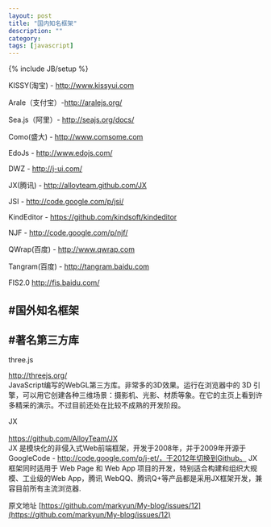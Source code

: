 ```yaml
---
layout: post
title: "国内知名框架"
description: ""
category: 
tags: [javascript]
---
```

{% include JB/setup %}


<p>KISSY(淘宝) - <a href="http://www.kissyui.com">http://www.kissyui.com</a></p>

<p>Arale（支付宝）-<a href="http://aralejs.org/">http://aralejs.org/</a></p>

<p>Sea.js（阿里）-   <a href="http://seajs.org/docs/">http://seajs.org/docs/</a></p>

<p>Como(盛大) - <a href="http://www.comsome.com">http://www.comsome.com</a></p>

<p>EdoJs - <a href="http://www.edojs.com/">http://www.edojs.com/</a></p>

<p>DWZ - <a href="http://j-ui.com/">http://j-ui.com/</a></p>

<p>JX(腾讯) - <a href="http://alloyteam.github.com/JX">http://alloyteam.github.com/JX</a></p>

<p>JSI - <a href="http://code.google.com/p/jsi/">http://code.google.com/p/jsi/</a> </p>

<p>KindEditor - <a href="https://github.com/kindsoft/kindeditor">https://github.com/kindsoft/kindeditor</a></p>

<p>NJF - <a href="http://code.google.com/p/njf/">http://code.google.com/p/njf/</a></p>

<p>QWrap(百度) - <a href="http://www.qwrap.com">http://www.qwrap.com</a></p>

<p>Tangram(百度) - <a href="http://tangram.baidu.com">http://tangram.baidu.com</a></p>

<p>FIS2.0               <a href="http://fis.baidu.com/">http://fis.baidu.com/</a></p>

<h2>#国外知名框架</h2>

<h2>#著名第三方库</h2>

<p>three.js </p>

<p><a href="http://threejs.org/">http://threejs.org/</a><br>
 JavaScript编写的WebGL第三方库。非常多的3D效果。运行在浏览器中的 3D 引擎，可以用它创建各种三维场景：摄影机、光影、材质等象。在它的主页上看到许多精采的演示。不过目前还处在比较不成熟的开发阶段。</p>

<p>JX<br><br><a href="https://github.com/AlloyTeam/JX">https://github.com/AlloyTeam/JX</a> <br>
JX 是模块化的非侵入式Web前端框架，开发于2008年，并于2009年开源于GoogleCode - <a href="http://code.google.com/p/j-et/%EF%BC%8C%E4%BA%8E2012%E5%B9%B4%E5%88%87%E6%8D%A2%E5%88%B0Github%E3%80%82">http://code.google.com/p/j-et/，于2012年切换到Github。</a> JX 框架同时适用于 Web Page 和 Web App 项目的开发，特别适合构建和组织大规模、工业级的Web App，腾讯 WebQQ、腾讯Q+等产品都是采用JX框架开发，兼容目前所有主流浏览器.</p>

原文地址 [https://github.com/markyun/My-blog/issues/12](https://github.com/markyun/My-blog/issues/12)
